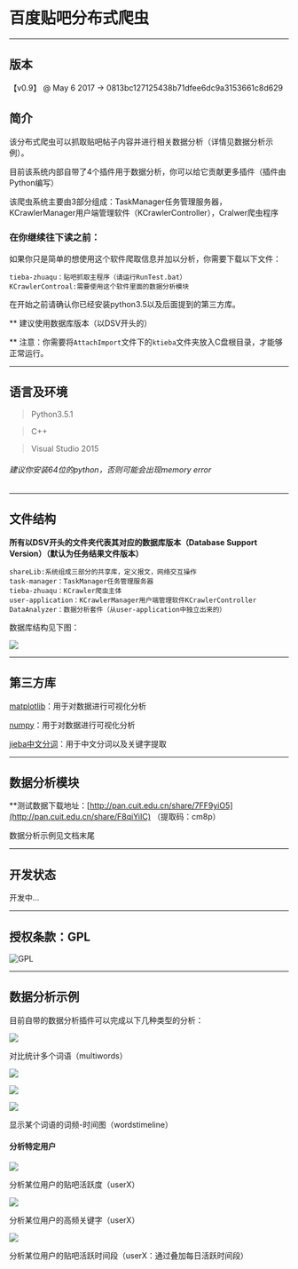 # 百度贴吧分布式爬虫

---

## 版本

【v0.9】 @ May 6 2017 -> 0813bc127125438b71dfee6dc9a3153661c8d629


## 简介

该分布式爬虫可以抓取贴吧帖子内容并进行相关数据分析（详情见数据分析示例）。

目前该系统内部自带了4个插件用于数据分析，你可以给它贡献更多插件（插件由Python编写）

该爬虫系统主要由3部分组成：TaskManager任务管理服务器，KCrawlerManager用户端管理软件（KCrawlerController），Cralwer爬虫程序


### 在你继续往下读之前：

如果你只是简单的想使用这个软件爬取信息并加以分析，你需要下载以下文件：

    tieba-zhuaqu：贴吧抓取主程序（请运行RunTest.bat）
    KCrawlerControal:需要使用这个软件里面的数据分析模块

在开始之前请确认你已经安装python3.5以及后面提到的第三方库。

** 建议使用数据库版本（以DSV开头的）

** 注意：你需要将`AttachImport`文件下的`ktieba`文件夹放入C盘根目录，才能够正常运行。

---
## 语言及环境

 >Python3.5.1

 >C++

 >Visual Studio 2015

###### 建议你安装64位的python，否则可能会出现memory error

---
## 文件结构

**所有以DSV开头的文件夹代表其对应的数据库版本（Database Support Version）（默认为任务结果文件版本）**

    shareLib:系统组成三部分的共享库，定义报文，网络交互操作
    task-manager：TaskManager任务管理服务器
    tieba-zhuaqu：KCrawler爬虫主体
    user-application：KCrawlerManager用户端管理软件KCrawlerController
    DataAnalyzer：数据分析套件（从user-application中独立出来的）

数据库结构见下图：


![](https://github.com/ankanch/tieba-zhuaqu/raw/master/README/datebase_structure.jpg)

---
## 第三方库


[matplotlib](http://matplotlib.org/)：用于对数据进行可视化分析

[numpy](https://pypi.python.org/pypi/numpy)：用于对数据进行可视化分析

[jieba中文分词](https://github.com/fxsjy/jieba)：用于中文分词以及关键字提取

---
## 数据分析模块

**测试数据下载地址：[http://pan.cuit.edu.cn/share/7FF9yiO5](http://pan.cuit.edu.cn/share/F8qiYiIC) （提取码：cm8p）

数据分析示例见文档末尾

---
## 开发状态

开发中...

---
## 授权条款：GPL



![GPL](https://www.gnu.org/graphics/gplv3-127x51.png)



---
## 数据分析示例


目前自带的数据分析插件可以完成以下几种类型的分析：

![](https://github.com/ankanch/tieba-zhuaqu/raw/master/README/figure_1.png)

对比统计多个词语（multiwords）

![](https://github.com/ankanch/tieba-zhuaqu/raw/master/README/figure_2.png)

![](https://github.com/ankanch/tieba-zhuaqu/raw/master/README/figure_2-2.png)

![](https://github.com/ankanch/tieba-zhuaqu/raw/master/README/figure_2-3.png)

显示某个词语的词频-时间图（wordstimeline）


#### 分析特定用户

![](https://github.com/ankanch/tieba-zhuaqu/raw/master/README/figure_3-1.png)

分析某位用户的贴吧活跃度（userX）

![](https://github.com/ankanch/tieba-zhuaqu/raw/master/README/figure_3-2.png)

分析某位用户的高频关键字（userX）

![](https://github.com/ankanch/tieba-zhuaqu/raw/master/README/figure_3-3.png)

分析某位用户的贴吧活跃时间段（userX：通过叠加每日活跃时间段）

